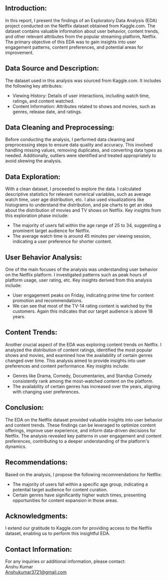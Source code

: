 
## Introduction:<br>
In this report, I present the findings of an Exploratory Data Analysis (EDA) project conducted on the Netflix dataset obtained from Kaggle.com. The dataset contains valuable information about user behavior, content trends, and other relevant attributes from the popular streaming platform, Netflix. The primary objective of this EDA was to gain insights into user engagement patterns, content preferences, and potential areas for improvement.

## Data Source and Description:<br>
The dataset used in this analysis was sourced from Kaggle.com. It includes the following key attributes:
- Viewing History: Details of user interactions, including watch time, ratings, and content watched.
- Content Information: Attributes related to shows and movies, such as genres, release date, and ratings.

## Data Cleaning and Preprocessing:<br>
Before conducting the analysis, I performed data cleaning and preprocessing steps to ensure data quality and accuracy. This involved handling missing values, removing duplicates, and converting data types as needed. Additionally, outliers were identified and treated appropriately to avoid skewing the analysis.

## Data Exploration:<br>
With a clean dataset, I proceeded to explore the data. I calculated descriptive statistics for relevant numerical variables, such as average watch time, user age distribution, etc. I also used visualizations like histograms to understand the distribution, and pie charts to get an idea about the distribution of movies and TV shows on Netflix. Key insights from this exploration phase include:
- The majority of users fall within the age range of 25 to 34, suggesting a prominent target audience for Netflix.
- The average watch time is around 45 minutes per viewing session, indicating a user preference for shorter content.

## User Behavior Analysis:<br>
One of the main focuses of the analysis was understanding user behavior on the Netflix platform. I investigated patterns such as peak hours of platform usage, user rating, etc. Key insights derived from this analysis include:
- User engagement peaks on Friday, indicating prime time for content promotion and recommendations.
- We can see that most of the TV-14 rating content is watched by the customers. Again this indicates that our target audience is above 18 years.

## Content Trends:<br>
Another crucial aspect of the EDA was exploring content trends on Netflix. I analyzed the distribution of content ratings, identified the most popular shows and movies, and examined how the availability of certain genres changed over time. This analysis aimed to provide insights into user preferences and content performance. Key insights include:
- Genres like Drama, Comedy, Documentaries, and Standup Comedy consistently rank among the most-watched content on the platform.
- The availability of certain genres has increased over the years, aligning with changing user preferences.

## Conclusion:<br>
The EDA on the Netflix dataset provided valuable insights into user behavior and content trends. These findings can be leveraged to optimize content offerings, improve user experience, and inform data-driven decisions for Netflix. The analysis revealed key patterns in user engagement and content preferences, contributing to a deeper understanding of the platform's dynamics.

## Recommendations:<br>
Based on the analysis, I propose the following recommendations for Netflix:
- The majority of users fall within a specific age group, indicating a potential target audience for content curation.
- Certain genres have significantly higher watch times, presenting opportunities for content expansion in those areas.

## Acknowledgments:<br>
I extend our gratitude to Kaggle.com for providing access to the Netflix dataset, enabling us to perform this insightful EDA.

## Contact Information:<br>
For any inquiries or additional information, please contact:<br>
Anshu Kumar<br>
Anshukumar3721@gmail.com

